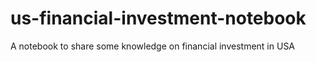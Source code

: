 # us-financial-investment-notebook
A notebook to share some knowledge on financial investment in USA
